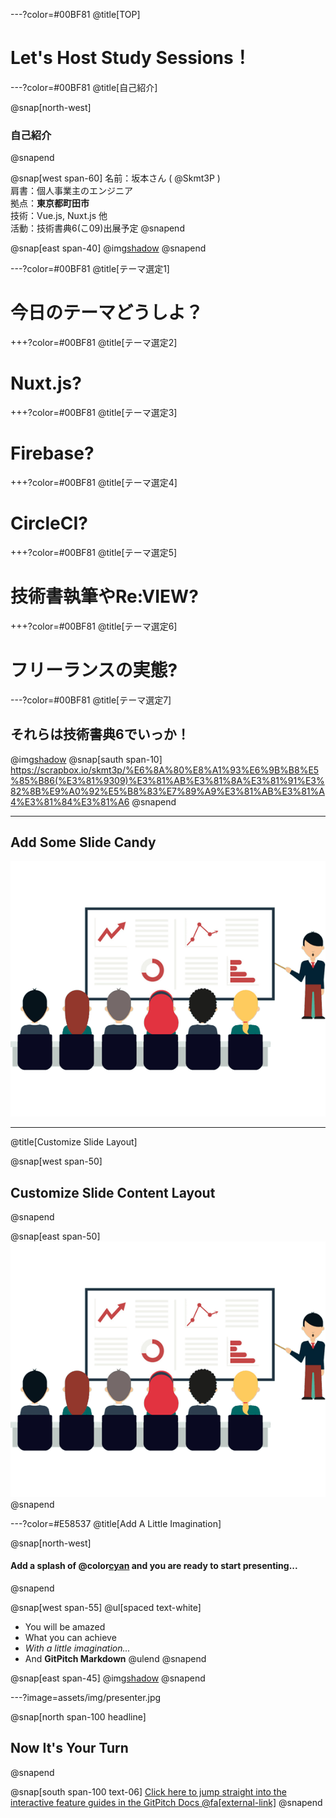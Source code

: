 ---?color=#00BF81
@title[TOP]
# Let's Host Study Sessions！

---?color=#00BF81
@title[自己紹介]

@snap[north-west]
### 自己紹介
@snapend

@snap[west span-60]
名前：坂本さん ( @Skmt3P ) <br>
肩書：個人事業主のエンジニア <br>
拠点：**東京都町田市** <br>
技術：Vue.js, Nuxt.js 他 <br>
活動：技術書典6(こ09)出展予定
@snapend

@snap[east span-40]
@img[shadow](assets/img/profile.png)
@snapend

---?color=#00BF81
@title[テーマ選定1]

# 今日のテーマどうしよ？

+++?color=#00BF81
@title[テーマ選定2]

# Nuxt.js?

+++?color=#00BF81
@title[テーマ選定3]

# Firebase?

+++?color=#00BF81
@title[テーマ選定4]

# CircleCI?

+++?color=#00BF81
@title[テーマ選定5]

# 技術書執筆やRe:VIEW?

+++?color=#00BF81
@title[テーマ選定6]

# フリーランスの実態?

---?color=#00BF81
@title[テーマ選定7]

## それらは技術書典6でいっか！

@img[shadow](assets/img/techbookfest.png)
@snap[sauth span-10]
https://scrapbox.io/skmt3p/%E6%8A%80%E8%A1%93%E6%9B%B8%E5%85%B86(%E3%81%9309)%E3%81%AB%E3%81%8A%E3%81%91%E3%82%8B%E9%A0%92%E5%B8%83%E7%89%A9%E3%81%AB%E3%81%A4%E3%81%84%E3%81%A6
@snapend

---

## Add Some Slide Candy

![](assets/img/presentation.png)

---
@title[Customize Slide Layout]

@snap[west span-50]
## Customize Slide Content Layout
@snapend

@snap[east span-50]
![](assets/img/presentation.png)
@snapend

---?color=#E58537
@title[Add A Little Imagination]

@snap[north-west]
#### Add a splash of @color[cyan](**color**) and you are ready to start presenting...
@snapend

@snap[west span-55]
@ul[spaced text-white]
- You will be amazed
- What you can achieve
- *With a little imagination...*
- And **GitPitch Markdown**
@ulend
@snapend

@snap[east span-45]
@img[shadow](assets/img/conference.png)
@snapend

---?image=assets/img/presenter.jpg

@snap[north span-100 headline]
## Now It's Your Turn
@snapend

@snap[south span-100 text-06]
[Click here to jump straight into the interactive feature guides in the GitPitch Docs @fa[external-link]](https://gitpitch.com/docs/getting-started/tutorial/)
@snapend